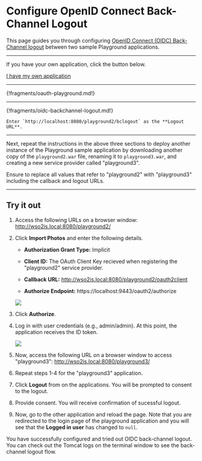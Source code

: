 # Configure OpenID Connect Back-Channel Logout 

This page guides you through configuring [OpenID Connect (OIDC) Back-Channel logout](insertlink) between two sample Playground applications. 

----
If you have your own application, click the button below.

<a class="samplebtn_a" href="../../guides/access-delegation/configure-oidc-backchannel-logout" target="_blank" rel="nofollow noopener">I have my own application</a>

----

{!fragments/oauth-playground.md!}

----

{!fragments/oidc-backchannel-logout.md!}

    Enter `http://localhost:8080/playground2/bclogout` as the **Logout URL**.

----

Next, repeat the instructions in the above three sections to deploy another instance of the Playground sample application by downloading another copy of the `playground2.war` file, renaming it to `playground3.war`, and creating a new service provider called "playground3". 

Ensure to replace all values that refer to "playground2" with "playground3" including the callback and logout URLs. 

----

## Try it out

1. Access the following URLs on a browser window: <http://wso2is.local:8080/playground2/>

2. Click **Import Photos** and enter the following details.

    - **Authorization Grant Type:** Implicit
    
    - **Client ID:** The OAuth Client Key recieved when registering the "playground2" service provider.
    
    - **Callback URL:** http://wso2is.local:8080/playground2/oauth2client

	- **Authorize Endpoint:** https://localhost:9443/oauth2/authorize
    
    <img name='implicit-with-playground' src='../../assets/img/samples/implicit-with-playground.png' class='img-zoomable'/>
	
3. Click **Authorize**. 

4. Log in with user credentials (e.g., admin/admin). At this point, the application receives the ID token. 

	<img name='implicit-id-token' src='../../assets/img/samples/implicit-id-token.png' class='img-zoomable'/>

5. Now, access the following URL on a browser window to access "playground3": <http://wso2is.local:8080/playground3/>

6. Repeat steps 1-4 for the "playground3" application.

7. Click **Logout** from on the applications. You will be prompted to consent to the logout. 

8. Provide consent. You will receive confirmation of sucessful logout. 

9. Now, go to the other application and reload the page. Note that you are redirected to the login page of the playground application and you will see that the **Logged in user** has changed to `null`. 

You have successfully configured and tried out OIDC back-channel logout. You can check out the Tomcat logs on the terminal window to see the back-channel logout flow. 

